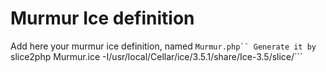 # Murmur Ice definition
Add here your murmur ice definition, named ```Murmur.php``
Generate it by ```slice2php Murmur.ice -I/usr/local/Cellar/ice/3.5.1/share/Ice-3.5/slice/```
